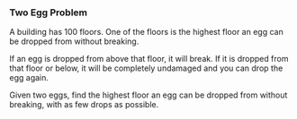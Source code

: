 ### Two Egg Problem

A building has 100 floors. One of the floors is the highest floor an egg can be dropped from without breaking.

If an egg is dropped from above that floor, it will break. If it is dropped from that floor or below, it will be 
completely undamaged and you can drop the egg again.

Given two eggs, find the highest floor an egg can be dropped from without breaking, with as few drops as possible.

